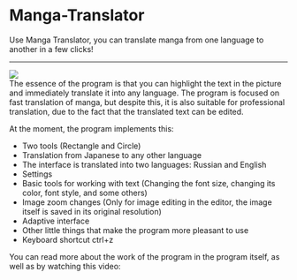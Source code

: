 # Manga-Translator
Use Manga Translator, you can translate manga from one language to another in a few clicks!
<hr/>
<img src="https://user-images.githubusercontent.com/74132592/140647403-7c8b03ac-a81f-4927-8334-e4dcf6ea81d3.png">

<br>
The essence of the program is that you can highlight the text in the picture and immediately translate it into any language. The program is focused on fast translation of manga, but despite this, it is also suitable for professional translation, due to the fact that the translated text can be edited.

At the moment, the program implements this:
 <ul>
<li>Two tools (Rectangle and Circle)
<li>Translation from Japanese to any other language
<li>The interface is translated into two languages: Russian and English
<li>Settings
<li>Basic tools for working with text (Changing the font size, changing its color, font style, and some others)
<li>Image zoom changes (Only for image editing in the editor, the image itself is saved in its original resolution)
<li>Adaptive interface
<li>Other little things that make the program more pleasant to use
<li>Keyboard shortcut ctrl+z
</ul>
  
You can read more about the work of the program in the program itself, as well as by watching this video:
